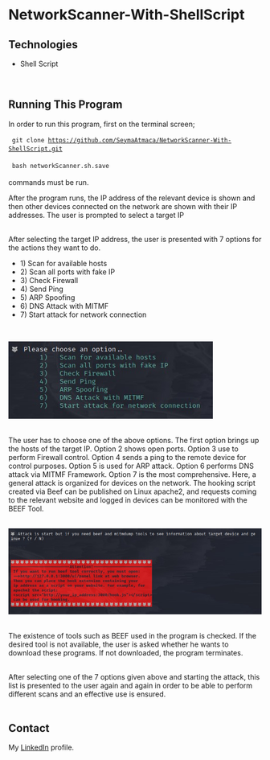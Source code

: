 # NetworkScanner-With-ShellScript

## Technologies
<ul>
<li> Shell Script </li>
</ul>

<br>

## Running This Program
In order to run this program, first on the terminal screen; <br>

<code> git clone https://github.com/SeymaAtmaca/NetworkScanner-With-ShellScript.git </code> <br>
<code> bash networkScanner.sh.save </code> <br><br>
commands must be run. <br>

After the program runs, the IP address of the relevant device is shown and then other devices connected on the network are shown with their IP addresses. The user is prompted to select a target IP <br><br>

After selecting the target IP address, the user is presented with 7 options for the actions they want to do. <br>
<ul>
      <li> 1)   Scan for available hosts</li>
      <li>  2)   Scan all ports with fake IP</li>
      <li> 3)   Check Firewall</li>
      <li> 4)   Send Ping </li>
      <li> 5)   ARP Spoofing </li>
      <li> 6)   DNS Attack with MITMF </li>
      <li> 7)   Start attack for network connection</li>
</ul><br>

![1](https://github.com/SeymaAtmaca/NetworkScanner-With-ShellScript/blob/main/images/Options.jpg) <br><br>

The user has to choose one of the above options. The first option brings up the hosts of the target IP. Option 2 shows open ports. Option 3 use to perform Firewall control. Option 4 sends a ping to the remote device for control purposes. Option 5 is used for ARP attack. Option 6 performs DNS attack via MITMF Framework. Option 7 is the most comprehensive. Here, a general attack is organized for devices on the network. The hooking script created via Beef can be published on Linux apache2, and requests coming to the relevant website and logged in devices can be monitored with the BEEF Tool. <br><br>

![2](https://github.com/SeymaAtmaca/NetworkScanner-With-ShellScript/blob/main/images/Info.jpg) <br><br>

The existence of tools such as BEEF used in the program is checked. If the desired tool is not available, the user is asked whether he wants to download these programs. If not downloaded, the program terminates. <br><br>

After selecting one of the 7 options given above and starting the attack, this list is presented to the user again and again in order to be able to perform different scans and an effective use is ensured.
<br> <br>


## Contact

 My [LinkedIn](https://www.linkedin.com/in/%C5%9Feyma-atmaca-925b57195/) profile.
